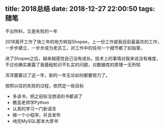 title: 2018总结
date: 2018-12-27 22:00:50
tags: 随笔
---

不出所料，又是失败的一年
<!--more-->

2018离开工作了快三年的地方转投Shopee，上一份工作是我目前最喜欢的工作，一步步建立，一步步成为老员工，对工作中的任何一个细节都了如指掌。

进了Shopee之后，越来越感觉自己没有成长。技术上的事情对我来说没有难度，不过也确实暴露了我基础知识不扎实的问题，对数据库的原理一无所知

浑浑噩噩过了这一年，新的一年无论如何都要努力了。

按照以往的失败的过程，依然定一些目标

- 多读书，把之前标注想读的书都读了
- 教高老师学Python
- 认真的学习一门新语言
- 做一个小程序，并且发布
- 啃完MySQL那本大厚书
